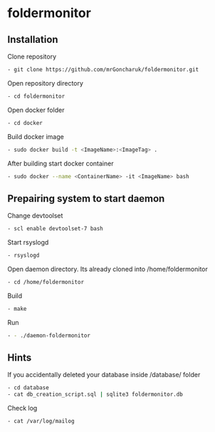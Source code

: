 # foldermonitor

## Installation
Clone repository
```bash
- git clone https://github.com/mrGoncharuk/foldermonitor.git
```
Open repository directory
```bash
- cd foldermonitor
```
Open docker folder
```bash
- cd docker
```
Build docker image
```bash
- sudo docker build -t <ImageName>:<ImageTag> .
```
After building start docker container
```bash
- sudo docker --name <ContainerName> -it <ImageName> bash
```
## Prepairing system to start daemon

Change devtoolset
```bash
- scl enable devtoolset-7 bash
```

Start rsyslogd
```bash
- rsyslogd
```

Open daemon directory. Its already cloned into /home/foldermonitor
```bash
- cd /home/foldermonitor
```

Build
```bash
- make
```

Run
```bash
- - ./daemon-foldermonitor
```

## Hints
If you accidentally deleted your database inside /database/ folder
```bash
- cd database
- cat db_creation_script.sql | sqlite3 foldermonitor.db
```
Check log
```bash
- cat /var/log/mailog
```
